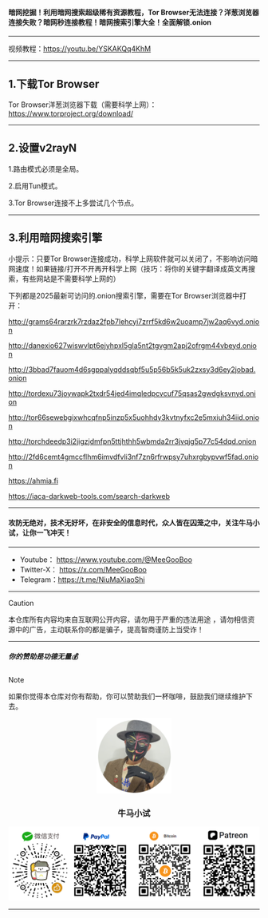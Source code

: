 #### 暗网挖掘！利用暗网搜索超级稀有资源教程，Tor Browser无法连接？洋葱浏览器连接失败？暗网秒连接教程！暗网搜索引擎大全！全面解锁.onion

****

视频教程：https://youtu.be/YSKAKQq4KhM

****

## 1.下载Tor Browser

Tor Browser洋葱浏览器下载（需要科学上网）：https://www.torproject.org/download/

****

## 2.设置v2rayN

1.路由模式必须是全局。

2.启用Tun模式。

3.Tor Browser连接不上多尝试几个节点。

****

## 3.利用暗网搜索引擎

小提示：只要Tor Browser连接成功，科学上网软件就可以关闭了，不影响访问暗网速度！如果链接/打开不开再开科学上网（技巧：将你的关键字翻译成英文再搜索，有些网站是不需要科学上网的）

下列都是2025最新可访问的.onion搜索引擎，需要在Tor Browser浏览器中打开：

http://grams64rarzrk7rzdaz2fpb7lehcyi7zrrf5kd6w2uoamp7jw2aq6vyd.onion

http://danexio627wiswvlpt6ejyhpxl5gla5nt2tgvgm2apj2ofrgm44vbeyd.onion

http://3bbad7fauom4d6sgppalyqddsqbf5u5p56b5k5uk2zxsy3d6ey2jobad.onion

http://tordexu73joywapk2txdr54jed4imqledpcvcuf75qsas2gwdgksvnyd.onion

http://tor66sewebgixwhcqfnp5inzp5x5uohhdy3kvtnyfxc2e5mxiuh34iid.onion

http://torchdeedp3i2jigzjdmfpn5ttjhthh5wbmda2rr3jvqjg5p77c54dqd.onion

http://2fd6cemt4gmccflhm6imvdfvli3nf7zn6rfrwpsy7uhxrgbypvwf5fad.onion

https://ahmia.fi

https://iaca-darkweb-tools.com/search-darkweb





****

#### 攻防无绝对，技术无好坏，在非安全的信息时代，众人皆在囚笼之中，关注牛马小试，让你一飞冲天！

****

- Youtube：  https://www.youtube.com/@MeeGooBoo
- Twitter-X：  https://x.com/MeeGooBoo
- Telegram：https://t.me/NiuMaXiaoShi


****

> [!CAUTION]
>
> 本仓库所有内容均来自互联网公开内容，请勿用于严重的违法用途 ，请勿相信资源中的广告，主动联系你的都是骗子，提高智商谨防上当受诈！

****

##### 你的赞助是功德无量💰

> [!NOTE]
>
> 如果你觉得本仓库对你有帮助，你可以赞助我们一杯咖啡，鼓励我们继续维护下去。

<p align="center" >
    <img src="https://raw.githubusercontent.com/MeeGooBoo/2025/refs/heads/main/static/imgs/logo.png" width="150">
    <h3 align="center">牛马小试</h3>
    <p align="center">
        <img src="https://raw.githubusercontent.com/MeeGooBoo/2025/refs/heads/main/static/imgs/pays.png">
    </p>
</p>


****

